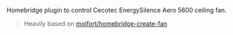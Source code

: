 Homebridge plugin to control Cecotec EnergySilence Aero 5600 ceiling fan.

> Heavily based on [moifort/homebridge-create-fan](https://github.com/moifort/homebridge-create-fan)
